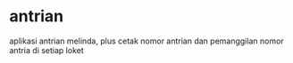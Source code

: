 # antrian
aplikasi antrian melinda, plus cetak nomor antrian dan pemanggilan nomor antria di setiap loket
